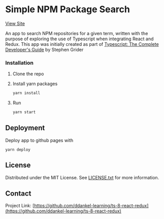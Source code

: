 # Simple NPM Package Search

[View Site](https://ddankel-learning.github.io/ts-8-react-redux/)

An app to search NPM repositories for a given term, written with the purpose of exploring the use of Typescript when integrating React and Redux. This app was initially created as part of [Typescript: The Complete Developer's Guide](https://www.udemy.com/course/typescript-the-complete-developers-guide/) by Stephen Grider

### Installation

1. Clone the repo

2. Install yarn packages
   ```sh
   yarn install
   ```
3. Run
   ```sh
   yarn start
   ```

## Deployment

Deploy app to github pages with

    yarn deploy

## License

Distributed under the MIT License. See [LICENSE.txt](LICENSE.txt) for more information.

## Contact

Project Link: [https://github.com/ddankel-learning/ts-8-react-redux](https://github.com/ddankel-learning/ts-8-react-redux)
